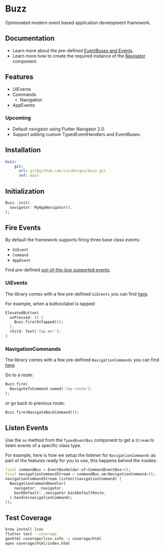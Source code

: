 # Buzz

Opinionated modern event based application development framework. 

## Documentation

- Learn more about the pre-defined [EventBuses and Events](./docs/EVENT_BUSES.md).
- Learn more how to create the required instance of the [Navigator](./docs/NAVIGATOR.md) component.

## Features

- UIEvents
- Commands
  - Navigation
- AppEvents

### Upcoming

- Default navigator using Flutter Navigator 2.0.
- Support adding custom TypedEventHandlers and EventBuses.

## Installation

```yaml
buzz:
    git:
      url: git@github.com:LuisBurgos/buzz.git
      ref: main
```

## Initialization

```dart
Buzz..init(
  navigator: MyAppNavigator(),
);
```

## Fire Events

By default the framework supports firing three base class events: 
- `UiEvent`
- `Command`
- `AppEvent`

Find pre-defined [out-of-the-box supported events](./docs/EVENTS.md).

### UiEvents

The library comes with a few pre-defined `UiEvents` you can find [here](./docs/EVENTS.md).

For example, when a button/label is tapped:

```dart
ElevatedButton(
  onPressed: () {
    Buzz.fire(OnTapped());
  },
  child: Text('Tap me!'),
)
```

### NavigationCommands

The library comes with a few pre-defined `NavigationCommands` you can find [here](./docs/EVENTS.md).

Go to a route:

```dart
Buzz.fire(
  NavigateToCommand.named('/my-route'),
);
```

or go back to previous route:

```dart
Buzz.fire(NavigateBackCommand());
```

## Listen Events

Use the `on` method from the `TypedEventBus` component to get a `Stream` to listen events of a specific class type.

For example, here is how we setup the listener for `NavigationCommands` as part of the features ready for you to use, this happens behind the insides:

```dart
final commandBus = EventBusHolder.of<CommandEventBus>();
final navigationCommandStream = commandBus.on<NavigationCommand>();
navigationCommandStream.listen((navigationCommand) {
  NavigationCommandHandler(
    navigator: _navigator,
    backDefault: _navigator.backDefaultRoute,
  ).handle(navigationCommand);
});
```

## Test Coverage

```bash
brew install lcov
flutter test --coverage
genhtml coverage/lcov.info -o coverage/html
open coverage/html/index.html
```
